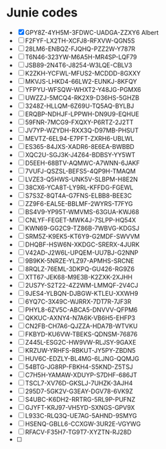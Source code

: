 # Junie codes

- [x] GPY8Z-4YH5M-3FDWC-UADGA-ZZXY6 Albert
- [ ] F2FYF-LX2TH-XCFJ8-RFXVW-QGN5S
- [ ] 28LM6-ENBQZ-FJQHQ-PZZ2W-Y787R
- [ ] T6N46-323YW-M6A5H-MR4SP-LQF79
- [ ] JSB89-2N4T6-J8254-W3LQE-CBLV3
- [ ] K2ZKH-YCFWL-MFUS2-MCDDD-8GXXY
- [ ] MKVJS-LHKD4-66LW2-EUNKJ-8KFQY
- [ ] YFPYU-WFSQW-WHXT2-Y48JG-PGMX6
- [ ] UWZZJ-5MCQ4-RK2X9-D36HS-5GHZB
- [ ] 3248Z-HLLQM-6Z69U-TQ5AQ-BYLBJ
- [ ] ERQBP-NDHJF-LPPWH-DN9U9-EQHUE
- [ ] 59FNR-7MCG9-FXQXY-P6RTZ-2J2TT
- [ ] JV7YP-WZYDH-RXX3Q-D97MB-PHSUT
- [ ] MEVTZ-6EL94-E7PFT-ZXRH6-UBLWL
- [ ] ES365-84JXS-XADR6-8E6EA-BWBBD
- [ ] XQC2U-SGJ3K-J4Z64-BDBSY-YY5WT
- [ ] D5EEH-68BTV-AQMWC-A7WNN-6JAKF
- [ ] 7VUFJ-QSZSL-BEFS5-4QP9H-TMAQM
- [ ] LVZE3-Q5HWS-UNK5V-SLBPM-H8E2N
- [ ] 38CX6-YCA8T-LY9RL-KFFDG-FGEWL
- [ ] S7S3Z-8QT4A-G7FNS-ELBB8-BEE3C
- [ ] ZZ9F6-EAL5E-BBLMF-2WYRS-T7FYG
- [ ] BS4V9-YP95T-WMVMS-63GUA-KWJ68
- [ ] CNLYF-FEGET-MWK4J-7SLPP-HQ54X
- [ ] KWN69-GG2C9-TZ86B-7WBVG-KDGSJ
- [ ] SRM5Z-K9EK5-KT6Y9-G2MDF-SWVVM
- [ ] DHQBF-HSW6N-XKDGC-SRERX-4JURK
- [ ] V42AD-J2W6L-UPQEM-UU7BJ-G2NNP
- [ ] 9B9KK-5NRZE-YLZ97-APMHS-SRCNE
- [ ] 8RQLZ-76EML-3DKPQ-GU426-RG9Z6
- [ ] XTT67-JEK68-M9E3B-K2ZXK-2XJHH
- [ ] 2US7Y-S2T22-4Z2WM-LMMQF-2V4CJ
- [ ] 9JES4-YLBQN-DJBGW-KTLEU-XXWH9
- [ ] 6YQ7C-3X49C-WJRRX-7DT7R-7JF3R
- [ ] PHYL8-6ZV5C-ABCA5-DNVVV-QFPM6
- [ ] QKKUC-AXNY4-N7A6K-VB6H5-EHFP3
- [ ] CN2FB-CH7A6-QJZZA-HDA7B-WTVKU
- [ ] FKBYD-KU6VW-TBEKS-QDNSM-76876
- [ ] Z445L-ESG2C-HW9VW-RLJSY-9GAXE
- [ ] KRZUW-YRHFS-RBKUT-JY5PY-ZBDN5
- [ ] HUV6C-EDZLY-BL4MG-6LJNG-QQMJG
- [ ] 54BTG-JG8RP-FBKH4-S5KND-Z5TSJ
- [ ] C7H5H-YAMAW-XDUYP-S7DHF-686JT
- [ ] TSCL7-XV76D-GKSLJ-7UHZK-3AJH4
- [ ] 295D7-5GK2V-G3EAY-DGV78-6VK9Z
- [ ] S4UBC-K6DH2-RRTRG-5RL9P-PUFNZ
- [ ] GJYFT-KRJ97-VH5YD-SXNGS-GPV9X
- [ ] L933C-RLQ3Q-UE7AG-5AHND-9SMYG
- [ ] HSENQ-GBLL6-CCXGW-3UR2E-VGYWG
- [ ] RFACV-F35H7-TG9T7-XYZTN-RJ28D
- [ ] 
